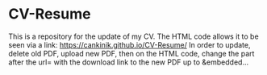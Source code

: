 # CV-Resume
This is a repository for the update of my CV. The HTML code allows it to be seen via a link: https://cankinik.github.io/CV-Resume/
In order to update, delete old PDF, upload new PDF, then on the HTML code, change the part after the url=   with the download link to the new PDF up to &embedded...
